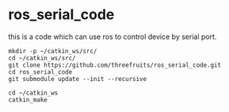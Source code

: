 # ros_serial_code
this is a code which can use ros to control device by serial port.
```
mkdir -p ~/catkin_ws/src/
cd ~/catkin_ws/src/
git clone https://github.com/threefruits/ros_serial_code.git
cd ros_serial_code
git submodule update --init --recursive

cd ~/catkin_ws
catkin_make
```